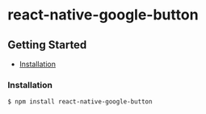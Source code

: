 # react-native-google-button

## Getting Started

- [Installation](#installation)

### Installation

```bash
$ npm install react-native-google-button
```